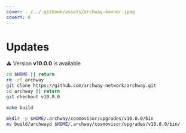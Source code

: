 ```yaml
---
cover: ../../.gitbook/assets/archway-banner.jpeg
coverY: 0
---
```


# Updates

⚠️ Version **v10.0.0** is available

```bash
cd $HOME || return
rm -rf archway
git clone https://github.com/archway-network/archway.git
cd archway || return
git checkout v10.0.0

make build

mkdir -p $HOME/.archway/cosmovisor/upgrades/v10.0.0/bin
mv build/archwayd $HOME/.archway/cosmovisor/upgrades/v10.0.0/bin/
```
